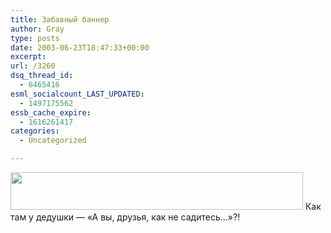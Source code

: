 ```yaml
---
title: Забавный баннер
author: Gray
type: posts
date: 2003-06-23T18:47:33+00:00
excerpt:
url: /3260
dsq_thread_id:
  - 6465416
esml_socialcount_LAST_UPDATED:
  - 1497175562
essb_cache_expire:
  - 1616261417
categories:
  - Uncategorized

---
```








<img src="https://i0.wp.com/www.searchengines.ru/blog/images/21853.gif?resize=468%2C60" width="468" height="60" alt="" border="0" data-recalc-dims="1" />  
Как там у дедушки &#8212; &#171;А вы, друзья, как не садитесь&#8230;&#187;?!